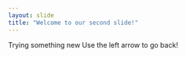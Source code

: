```yaml
---
layout: slide
title: "Welcome to our second slide!"
---
```

Trying something new
Use the left arrow to go back!

